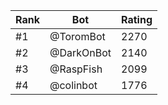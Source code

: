Rank|Bot|Rating
---|---|---
#1|@ToromBot|2270
#2|@DarkOnBot|2140
#3|@RaspFish|2099
#4|@colinbot|1776
